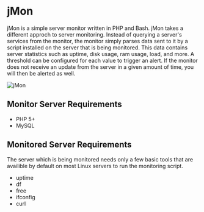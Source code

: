 jMon
==============

jMon is a simple server monitor written in PHP and Bash. jMon takes a different approch to server monitoring. Instead of querying a server's services from the monitor, the monitor simply parses data sent to it by a script installed on the server that is being monitored. This data contains server statistics such as uptime, disk usage, ram usage, load, and more. A threshold can be configured for each value to trigger an alert. If the monitor does not receive an update from the server in a given amount of time, you will then be alerted as well. 

![jMon](http://i.imgur.com/r85nerU.png?1)

Monitor Server Requirements
-------------------
  - PHP 5+
  - MySQL


Monitored Server Requirements
-----------------------------
The server which is being monitored needs only a few basic tools that are availible by default on most Linux servers to run the monitoring script. 

  - uptime
  - df
  - free
  - ifconfig
  - curl

    
